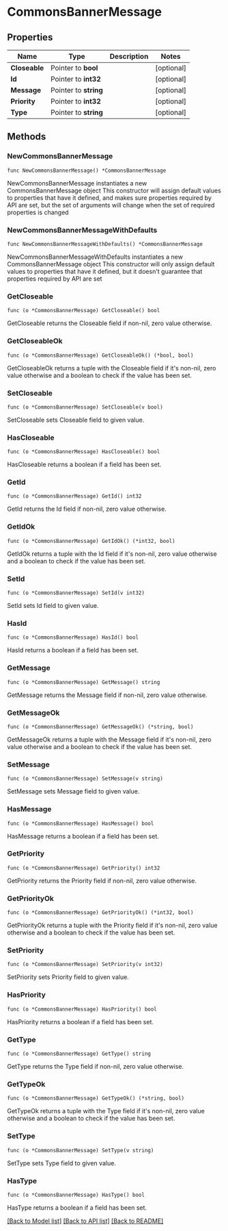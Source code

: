 # CommonsBannerMessage

## Properties

Name | Type | Description | Notes
------------ | ------------- | ------------- | -------------
**Closeable** | Pointer to **bool** |  | [optional] 
**Id** | Pointer to **int32** |  | [optional] 
**Message** | Pointer to **string** |  | [optional] 
**Priority** | Pointer to **int32** |  | [optional] 
**Type** | Pointer to **string** |  | [optional] 

## Methods

### NewCommonsBannerMessage

`func NewCommonsBannerMessage() *CommonsBannerMessage`

NewCommonsBannerMessage instantiates a new CommonsBannerMessage object
This constructor will assign default values to properties that have it defined,
and makes sure properties required by API are set, but the set of arguments
will change when the set of required properties is changed

### NewCommonsBannerMessageWithDefaults

`func NewCommonsBannerMessageWithDefaults() *CommonsBannerMessage`

NewCommonsBannerMessageWithDefaults instantiates a new CommonsBannerMessage object
This constructor will only assign default values to properties that have it defined,
but it doesn't guarantee that properties required by API are set

### GetCloseable

`func (o *CommonsBannerMessage) GetCloseable() bool`

GetCloseable returns the Closeable field if non-nil, zero value otherwise.

### GetCloseableOk

`func (o *CommonsBannerMessage) GetCloseableOk() (*bool, bool)`

GetCloseableOk returns a tuple with the Closeable field if it's non-nil, zero value otherwise
and a boolean to check if the value has been set.

### SetCloseable

`func (o *CommonsBannerMessage) SetCloseable(v bool)`

SetCloseable sets Closeable field to given value.

### HasCloseable

`func (o *CommonsBannerMessage) HasCloseable() bool`

HasCloseable returns a boolean if a field has been set.

### GetId

`func (o *CommonsBannerMessage) GetId() int32`

GetId returns the Id field if non-nil, zero value otherwise.

### GetIdOk

`func (o *CommonsBannerMessage) GetIdOk() (*int32, bool)`

GetIdOk returns a tuple with the Id field if it's non-nil, zero value otherwise
and a boolean to check if the value has been set.

### SetId

`func (o *CommonsBannerMessage) SetId(v int32)`

SetId sets Id field to given value.

### HasId

`func (o *CommonsBannerMessage) HasId() bool`

HasId returns a boolean if a field has been set.

### GetMessage

`func (o *CommonsBannerMessage) GetMessage() string`

GetMessage returns the Message field if non-nil, zero value otherwise.

### GetMessageOk

`func (o *CommonsBannerMessage) GetMessageOk() (*string, bool)`

GetMessageOk returns a tuple with the Message field if it's non-nil, zero value otherwise
and a boolean to check if the value has been set.

### SetMessage

`func (o *CommonsBannerMessage) SetMessage(v string)`

SetMessage sets Message field to given value.

### HasMessage

`func (o *CommonsBannerMessage) HasMessage() bool`

HasMessage returns a boolean if a field has been set.

### GetPriority

`func (o *CommonsBannerMessage) GetPriority() int32`

GetPriority returns the Priority field if non-nil, zero value otherwise.

### GetPriorityOk

`func (o *CommonsBannerMessage) GetPriorityOk() (*int32, bool)`

GetPriorityOk returns a tuple with the Priority field if it's non-nil, zero value otherwise
and a boolean to check if the value has been set.

### SetPriority

`func (o *CommonsBannerMessage) SetPriority(v int32)`

SetPriority sets Priority field to given value.

### HasPriority

`func (o *CommonsBannerMessage) HasPriority() bool`

HasPriority returns a boolean if a field has been set.

### GetType

`func (o *CommonsBannerMessage) GetType() string`

GetType returns the Type field if non-nil, zero value otherwise.

### GetTypeOk

`func (o *CommonsBannerMessage) GetTypeOk() (*string, bool)`

GetTypeOk returns a tuple with the Type field if it's non-nil, zero value otherwise
and a boolean to check if the value has been set.

### SetType

`func (o *CommonsBannerMessage) SetType(v string)`

SetType sets Type field to given value.

### HasType

`func (o *CommonsBannerMessage) HasType() bool`

HasType returns a boolean if a field has been set.


[[Back to Model list]](../README.md#documentation-for-models) [[Back to API list]](../README.md#documentation-for-api-endpoints) [[Back to README]](../README.md)


